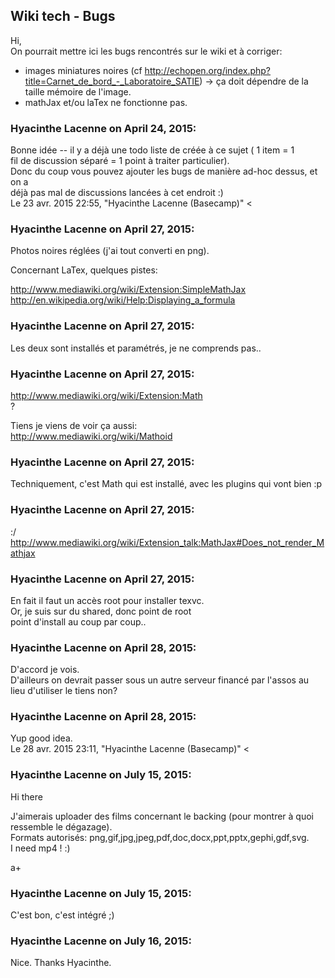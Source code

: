 ## Wiki tech - Bugs



Hi,  
On pourrait mettre ici les bugs rencontrés sur le wiki et à corriger:  

  * images miniatures noires (cf <http://echopen.org/index.php?title=Carnet_de_bord_-_Laboratoire_SATIE>) -&gt; ça doit dépendre de la taille mémoire de l'image.
  * mathJax et/ou laTex ne fonctionne pas.  



### **Hyacinthe Lacenne** on April 24, 2015:



Bonne idée -- il y a déjà une todo liste de créée à ce sujet ( 1 item = 1  
fil de discussion séparé = 1 point à traiter particulier).  
Donc du coup vous pouvez ajouter les bugs de manière ad-hoc dessus, et on a  
déjà pas mal de discussions lancées à cet endroit :)  
Le 23 avr. 2015 22:55, "Hyacinthe Lacenne (Basecamp)" &lt;



### **Hyacinthe Lacenne** on April 27, 2015:



Photos noires réglées (j'ai tout converti en png).  
  
Concernant LaTex, quelques pistes:  
  
<http://www.mediawiki.org/wiki/Extension:SimpleMathJax>  
<http://en.wikipedia.org/wiki/Help:Displaying_a_formula>



### **Hyacinthe Lacenne** on April 27, 2015:



Les deux sont installés et paramétrés, je ne comprends pas..



### **Hyacinthe Lacenne** on April 27, 2015:



<http://www.mediawiki.org/wiki/Extension:Math>  
?  
  
Tiens je viens de voir ça aussi:  
<http://www.mediawiki.org/wiki/Mathoid>



### **Hyacinthe Lacenne** on April 27, 2015:



Techniquement, c'est Math qui est installé, avec les plugins qui vont bien :p



### **Hyacinthe Lacenne** on April 27, 2015:



:/  
<http://www.mediawiki.org/wiki/Extension_talk:MathJax#Does_not_render_Mathjax>



### **Hyacinthe Lacenne** on April 27, 2015:



En fait il faut un accès root pour installer texvc.  
Or, je suis sur du shared, donc point de root  
point d'install au coup par coup..



### **Hyacinthe Lacenne** on April 28, 2015:



D'accord je vois.  
D'ailleurs on devrait passer sous un autre serveur financé par l'assos au lieu
d'utiliser le tiens non?



### **Hyacinthe Lacenne** on April 28, 2015:



Yup good idea.  
Le 28 avr. 2015 23:11, "Hyacinthe Lacenne (Basecamp)" &lt;



### **Hyacinthe Lacenne** on July 15, 2015:



Hi there  
  
J'aimerais uploader des films concernant le backing (pour montrer à quoi
ressemble le dégazage).  
Formats autorisés: png,gif,jpg,jpeg,pdf,doc,docx,ppt,pptx,gephi,gdf,svg.  
I need mp4 ! :)  
  
a+



### **Hyacinthe Lacenne** on July 15, 2015:



C'est bon, c'est intégré ;)



### **Hyacinthe Lacenne** on July 16, 2015:



Nice. Thanks Hyacinthe.



